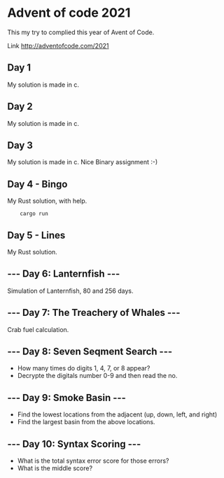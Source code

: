 # Advent of code 2021

This my try to complied this year of Avent of Code.

Link http://adventofcode.com/2021

## Day 1 

My solution is made in c.

## Day 2

My solution is made in c.

## Day 3

My solution is made in c. Nice Binary assignment :-)

## Day 4 - Bingo

My Rust solution, with help.

```bach
    cargo run
```

## Day 5 - Lines

My Rust solution.

## --- Day 6: Lanternfish ---

Simulation of Lanternfish, 80 and 256 days.

## --- Day 7: The Treachery of Whales ---

Crab fuel calculation. 

## --- Day 8: Seven Seqment Search ---

- How many times do digits 1, 4, 7, or 8 appear?
- Decrypte the digitals number 0-9 and then read the no.

## --- Day 9: Smoke Basin ---

- Find the lowest locations from the adjacent (up, down, left, and right)
- Find the largest basin from the above locations.

## --- Day 10: Syntax Scoring ---

- What is the total syntax error score for those errors?
- What is the middle score?
